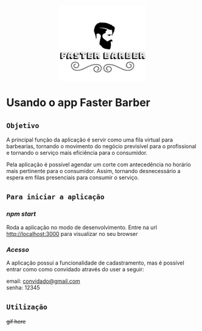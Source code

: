 <div style="display: flex; justify-content: center">
<img margin="" width="230px" height="200px" src="src/assets/images/fasterbarber2.png"/>
</div>

# Usando o app Faster Barber

## `Objetivo`

A principal função da aplicação é servir como uma fila virtual para barbearias, tornando o movimento do negócio previsível para o profissional e tornando o serviço mais eficiência para o consumidor.

Pela aplicação é possível agendar um corte com antecedência no horário mais pertinente para o consumidor. Assim, tornando desnecessário a espera em filas presenciais para consumir o serviço.

## `Para iniciar a aplicação`

### **_npm start_**

Roda a aplicação no modo de desenvolvimento.
Entre na url [http://localhost:3000](http://localhost:3000) para visualizar no seu browser

### **_Acesso_**

A aplicação possui a funcionalidade de cadastramento, mas é possível entrar como como convidado através do user a seguir:

email: convidado@gmail.com \
senha: 12345

## `Utilização`

~~gif here~~
